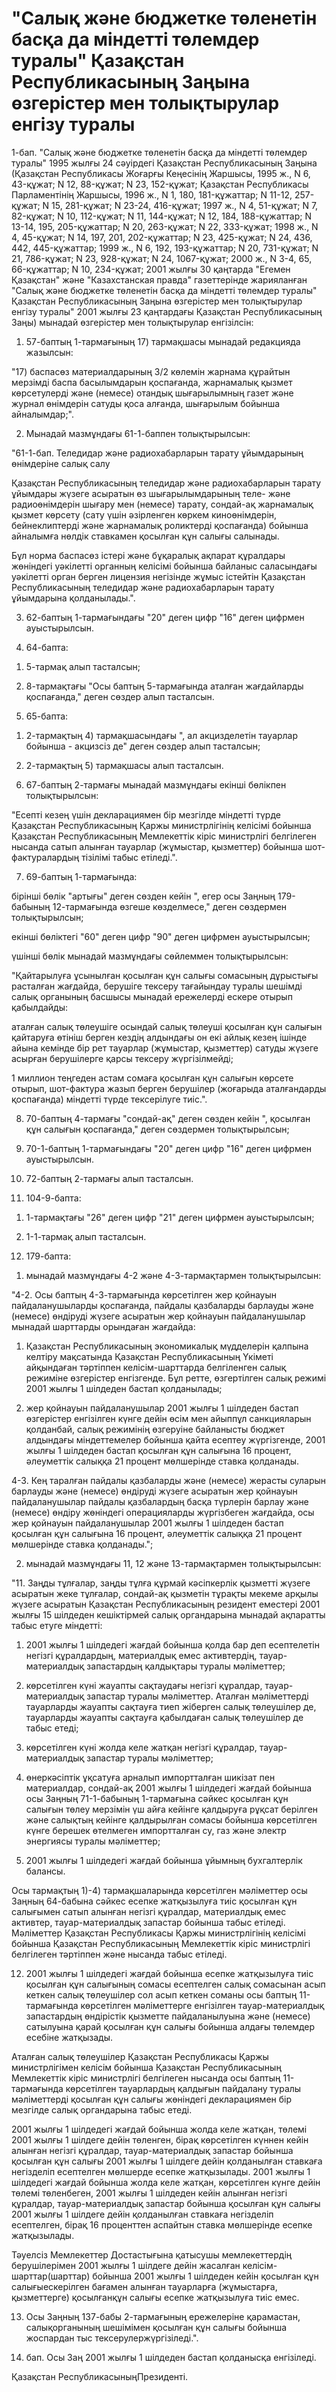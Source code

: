 # "Салық және бюджетке төленетін басқа да міндетті төлемдер туралы" Қазақстан Республикасының Заңына өзгерістер мен толықтырулар енгізу туралы

1-бап. "Салық және бюджетке төленетін басқа да міндетті төлемдер туралы" 1995 жылғы 24 сәуірдегі Қазақстан Республикасының Заңына (Қазақстан Республикасы Жоғарғы Кеңесінің Жаршысы, 1995 ж., N 6, 43-құжат; N 12, 88-құжат; N 23, 152-құжат; Қазақстан Республикасы Парламентінің Жаршысы, 1996 ж., N 1, 180, 181-құжаттар; N 11-12, 257-құжат; N 15, 281-құжат; N 23-24, 416-құжат; 1997 ж., N 4, 51-құжат; N 7, 82-құжат; N 10, 112-құжат; N 11, 144-құжат; N 12, 184, 188-құжаттар; N 13-14, 195, 205-құжаттар; N 20, 263-құжат; N 22, 333-құжат; 1998 ж., N 4, 45-құжат; N 14, 197, 201, 202-құжаттар; N 23, 425-құжат; N 24, 436, 442, 445-құжаттар; 1999 ж., N 6, 192, 193-құжаттар; N 20, 731-құжат; N 21, 786-құжат; N 23, 928-құжат; N 24, 1067-құжат; 2000 ж., N 3-4, 65, 66-құжаттар; N 10, 234-құжат; 2001 жылғы 30 қаңтарда "Егемен Қазақстан" және "Казахстанская правда" газеттерінде жарияланған "Салық және бюджетке төленетін басқа да міндетті төлемдер туралы" Қазақстан Республикасының Заңына өзгерістер мен толықтырулар енгізу туралы" 2001 жылғы 23 қаңтардағы Қазақстан Республикасының Заңы) мынадай өзгерістер мен толықтырулар енгізілсін:

1. 57-баптың 1-тармағының 17) тармақшасы мынадай редакцияда жазылсын:

"17) баспасөз материалдарының 3/2 көлемін жарнама құрайтын мерзімді баспа басылымдарын қоспағанда, жарнамалық қызмет көрсетулерді және (немесе) отандық шығарылымның газет және журнал өнімдерін сатуды қоса алғанда, шығарылым бойынша айналымдар;".

2. Мынадай мазмұндағы 61-1-баппен толықтырылсын:

"61-1-бап. Теледидар және радиохабарларын тарату ұйымдарының өнімдеріне салық салу

Қазақстан Республикасының теледидар және радиохабарларын тарату ұйымдары жүзеге асыратын өз шығарылымдарының теле- және радиоөнімдерін шығару мен (немесе) тарату, сондай-ақ жарнамалық қызмет көрсету (сату үшін әзірленген көркем киноөнімдерін, бейнеклиптерді және жарнамалық роликтерді қоспағанда) бойынша айналымға нөлдік ставкамен қосылған құн салығы салынады.

Бұл норма баспасөз істері және бұқаралық ақпарат құралдары жөніндегі уәкілетті органның келісімі бойынша байланыс саласындағы уәкілетті орган берген лицензия негізінде жұмыс істейтін Қазақстан Республикасының теледидар және радиохабарларын тарату ұйымдарына қолданылады.".

3. 62-баптың 1-тармағындағы "20" деген цифр "16" деген цифрмен ауыстырылсын.

4. 64-бапта:

1) 5-тармақ алып тасталсын;

2) 8-тармақтағы "Осы баптың 5-тармағында аталған жағдайларды қоспағанда," деген сөздер алып тасталсын.

5. 65-бапта:

1) 2-тармақтың 4) тармақшасындағы ", ал акцизделетін тауарлар бойынша - акцизсіз де" деген сөздер алып тасталсын;

2) 2-тармақтың 5) тармақшасы алып тасталсын.

6. 67-баптың 2-тармағы мынадай мазмұндағы екінші бөлікпен толықтырылсын:

"Есепті кезең үшін декларациямен бір мезгілде міндетті түрде Қазақстан Республикасының Қаржы министрлігінің келісімі бойынша Қазақстан Республикасының Мемлекеттік кіріс министрлігі белгілеген нысанда сатып алынған тауарлар (жұмыстар, қызметтер) бойынша шот-фактуралардың тізілімі табыс етіледі.".

7. 69-баптың 1-тармағында:

бірінші бөлік "артығы" деген сөзден кейін ", егер осы Заңның 179-бабының 12-тармағында өзгеше көзделмесе," деген сөздермен толықтырылсын;

екінші бөліктегі "60" деген цифр "90" деген цифрмен ауыстырылсын;

үшінші бөлік мынадай мазмұндағы сөйлеммен толықтырылсын:

"Қайтарылуға ұсынылған қосылған құн салығы сомасының дұрыстығы расталған жағдайда, берушіге тексеру тағайындау туралы шешімді салық органының басшысы мынадай ережелерді ескере отырып қабылдайды:

аталған салық төлеушіге осындай салық төлеуші қосылған құн салығын қайтаруға өтініш берген кездің алдындағы он екі айлық кезең ішінде айына кемінде бір рет тауарлар (жұмыстар, қызметтер) сатуды жүзеге асырған берушілерге қарсы тексеру жүргізілмейді;

1 миллион теңгеден астам сомаға қосылған құн салығын көрсете отырып, шот-фактура жазып берген берушілер (жоғарыда аталғандарды қоспағанда) міндетті түрде тексерілуге тиіс.".

8. 70-баптың 4-тармағы "сондай-ақ" деген сөзден кейін ", қосылған құн салығын қоспағанда," деген сөздермен толықтырылсын;

9. 70-1-баптың 1-тармағындағы "20" деген цифр "16" деген цифрмен ауыстырылсын.

10. 72-баптың 2-тармағы алып тасталсын.

11. 104-9-бапта:

1) 1-тармақтағы "26" деген цифр "21" деген цифрмен ауыстырылсын;

2) 1-1-тармақ алып тасталсын.

12. 179-бапта:

1) мынадай мазмұндағы 4-2 және 4-3-тармақтармен толықтырылсын:

"4-2. Осы баптың 4-3-тармағында көрсетілген жер қойнауын пайдаланушыларды қоспағанда, пайдалы қазбаларды барлауды және (немесе) өндіруді жүзеге асыратын жер қойнауын пайдаланушылар мынадай шарттарды орындаған жағдайда:

1) Қазақстан Республикасының экономикалық мүдделерін қалпына келтіру мақсатында Қазақстан Республикасының Үкіметі айқындаған тәртіппен келісім-шарттарда белгіленген салық режиміне өзгерістер енгізгенде. Бұл ретте, өзгертілген салық режимі 2001 жылғы 1 шілдеден бастап қолданылады;

2) жер қойнауын пайдаланушылар 2001 жылғы 1 шілдеден бастап өзгерістер енгізілген күнге дейін өсім мен айыппұл санкцияларын қолданбай, салық режимінің өзгеруіне байланысты бюджет алдындағы міндеттемелер бойынша қайта есептеу жүргізгенде, 2001 жылғы 1 шілдеден бастап қосылған құн салығына 16 процент, әлеуметтік салыққа 21 процент мөлшерінде ставка қолданады.

4-3. Кең таралған пайдалы қазбаларды және (немесе) жерасты суларын барлауды және (немесе) өндіруді жүзеге асыратын жер қойнауын пайдаланушылар пайдалы қазбалардың басқа түрлерін барлау және (немесе) өндіру жөніндегі операцияларды жүргізбеген жағдайда, осы жер қойнауын пайдаланушылар 2001 жылғы 1 шілдеден бастап қосылған құн салығына 16 процент, әлеуметтік салыққа 21 процент мөлшерінде ставка қолданады.";

2) мынадай мазмұндағы 11, 12 және 13-тармақтармен толықтырылсын:

"11. Заңды тұлғалар, заңды тұлға құрмай кәсіпкерлік қызметті жүзеге асыратын жеке тұлғалар, сондай-ақ қызметін тұрақты мекеме арқылы жүзеге асыратын Қазақстан Республикасының резидент еместері 2001 жылғы 15 шілдеден кешіктірмей салық органдарына мынадай ақпаратты табыс етуге міндетті:

1) 2001 жылғы 1 шілдедегі жағдай бойынша қолда бар деп есептелетін негізгі құралдардың, материалдық емес активтердің, тауар-материалдық запастардың қалдықтары туралы мәліметтер;

2) көрсетілген күні жауапты сақтаудағы негізгі құралдар, тауар-материалдық запастар туралы мәліметтер. Аталған мәліметтерді тауарларды жауапты сақтауға тиеп жіберген салық төлеушілер де, тауарларды жауапты сақтауға қабылдаған салық төлеушілер де табыс етеді;

3) көрсетілген күні жолда келе жатқан негізгі құралдар, тауар-материалдық запастар туралы мәліметтер;

4) өнеркәсіптік ұқсатуға арналып импортталған шикізат пен материалдар, сондай-ақ 2001 жылғы 1 шілдедегі жағдай бойынша осы Заңның 71-1-бабының 1-тармағына сәйкес қосылған құн салығын төлеу мерзімін үш айға кейінге қалдыруға рұқсат берілген және салықтың кейінге қалдырылған сомасы бойынша көрсетілген күнге берешек өтелмеген импортталған су, газ және электр энергиясы туралы мәліметтер;

5) 2001 жылғы 1 шілдедегі жағдай бойынша ұйымның бухгалтерлік балансы.

Осы тармақтың 1)-4) тармақшаларында көрсетілген мәліметтер осы Заңның 64-бабына сәйкес есепке жатқызылуға тиіс қосылған құн салығымен сатып алынған негізгі құралдар, материалдық емес активтер, тауар-материалдық запастар бойынша табыс етіледі. Мәліметтер Қазақстан Республикасы Қаржы министрлігінің келісімі бойынша Қазақстан Республикасының Мемлекеттік кіріс министрлігі белгілеген тәртіппен және нысанда табыс етіледі.

12. 2001 жылғы 1 шілдедегі жағдай бойынша есепке жатқызылуға тиіс қосылған құн салығының сомасы есептелген салық сомасынан асып кеткен салық төлеушілер сол асып кеткен соманы осы баптың 11-тармағында көрсетілген мәліметтерге енгізілген тауар-материалдық запастардың өндірістік қызметте пайдаланылуына және (немесе) сатылуына қарай қосылған құн салығы бойынша алдағы төлемдер есебіне жатқызады.

Аталған салық төлеушілер Қазақстан Республикасы Қаржы министрлігімен келісім бойынша Қазақстан Республикасының Мемлекеттік кіріс министрлігі белгілеген нысанда осы баптың 11-тармағында көрсетілген тауарлардың қалдығын пайдалану туралы мәліметтерді қосылған құн салығы жөніндегі декларациямен бір мезгілде салық органдарына табыс етеді.

2001 жылғы 1 шілдедегі жағдай бойынша жолда келе жатқан, төлемі 2001 жылғы 1 шілдеге дейін төленген, бірақ көрсетілген күннен кейін алынған негізгі құралдар, тауар-материалдық запастар бойынша қосылған құн салығы 2001 жылғы 1 шілдеге дейін қолданылған ставкаға негізделіп есептелген мөлшерде есепке жатқызылады. 2001 жылғы 1 шілдедегі жағдай бойынша жолда келе жатқан, көрсетілген күнге дейін төлемі төленбеген, 2001 жылғы 1 шілдеден кейін алынған негізгі құралдар, тауар-материалдық запастар бойынша қосылған құн салығы 2001 жылғы 1 шілдеге дейін қолданылған ставкаға негізделіп есептелген, бірақ 16 проценттен аспайтын ставка мөлшерінде есепке жатқызылады.

Тәуелсіз Мемлекеттер Достастығына қатысушы мемлекеттердің берушілерімен 2001 жылғы 1 шілдеге дейін жасалған келісім-шарттар(шарттар) бойынша 2001 жылғы 1 шілдеден кейін қосылған құн салығыескерілген бағамен алынған тауарларға (жұмыстарға, қызметтерге) қосылғанқұн салығы есепке жатқызылуға тиіс емес.

13. Осы Заңның 137-бабы 2-тармағының ережелеріне қарамастан, салықорганының шешімімен қосылған құн салығы бойынша жоспардан тыс тексерулержүргізіледі.".

2. бап. Осы Заң 2001 жылғы 1 шілдеден бастап қолданысқа енгізіледі.

Қазақстан РеспубликасыныңПрезиденті.

